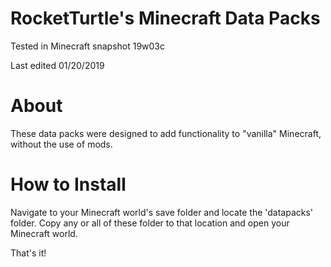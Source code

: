 # RocketTurtle's Minecraft Data Packs

Tested in Minecraft snapshot 19w03c

Last edited 01/20/2019

# About

These data packs were designed to add functionality to "vanilla" Minecraft, without the use of mods.  

# How to Install

Navigate to your Minecraft world's save folder and locate the 'datapacks' folder.  Copy any or all of these folder to that location and open your Minecraft world.

That's it!
